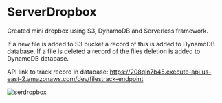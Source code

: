 # ServerDropbox

Created mini dropbox using S3, DynamoDB and Serverless framework.

If a new file is added to S3 bucket a record of this is added to DynamoDB database. If a file is deleted a record of the files deletion is added to DynamoDB database.

API link to track record in database: https://208qln7b45.execute-api.us-east-2.amazonaws.com/dev/filestrack-endpoint

![serdropbox](https://user-images.githubusercontent.com/24903839/37733509-809b621a-2d05-11e8-8a52-afd8c6ffc481.png)

